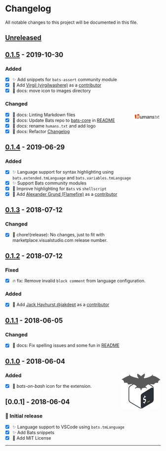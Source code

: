 # Changelog

All notable changes to this project will be documented in this file.

## [Unreleased]

## [0.1.5] - 2019-10-30

### Added

- [x] :sparkles: Add snippets for `bats-assert` community module
- [x] :busts_in_silhouette: Add [Virgil (virgilwashere)](https://github.com/virgilwashere) as a [contributor]
- [x] :truck: docs: move icon to images directory

### Changed

[<img alt="humans.txt" align="right" src="images/humanstxt-isolated-blank.gif">][contributor]

- [x] :shirt: docs: Linting Markdown files
- [x] :memo: docs: Update Bats repo to [bats-core] in [README]
- [x] :bug: docs: rename `humans.txt` and add logo
- [x] :memo: docs: Refactor [Changelog]

## [0.1.4] - 2019-06-29

### Added

- [x] :sparkles: Language support for syntax highlighting using `bats.extended.tmLanguage` and `bats.variables.tmLanguage`
- [x] :sparkles: Support Bats community modules
- [x] :children_crossing: Improve highlighting for `Bats` vs `shellscript`
- [x] :busts_in_silhouette: Add [Alexander Grund (Flamefire)](https://github.com/Flamefire) as a [contributor]

## [0.1.3] - 2018-07-12

### Changed

- [x] :bookmark: chore!(release): No changes, just to fit with marketplace.visualstudio.com release number.

## [0.1.2] - 2018-07-12

### Fixed

- [x] :fire: fix: Remove invalid `block comment` from language configuration.

### Added

- [x] :busts_in_silhouette: Add [Jack Hayhurst @jakdept](https://github.com/jakdept) as a [contributor]

## [0.1.1] - 2018-06-05

### Changed

- [x] :memo: docs: Fix spelling issues and some fun in [README](/README.md)

## [0.1.0] - 2018-06-04

<img alt="Bats logo" align="right" src="images/icon.png">

### Added

- [x] :bento: _bats-on-bash_ icon for the extension.

## [0.0.1] - 2018-06-04

### :tada: Initial release

- [x] :sparkles: Language support to VSCode using `bats.tmLanguage`
- [x] :sparkles: Add Bats snippets
- [x] :page_facing_up: Add MIT License

---

[README]: <README.md>
[contributor]: <humans.txt>
[Changelog]: <CHANGELOG.md>
[bats-core]: <https://github.com/bats-core/bats-core>
[sBats]: <https://github.com/sstephenson/bats>

[unreleased]: <https://github.com/jetmartin/bats/compare/v0.1.5...HEAD>
[0.1.5]: <https://github.com/jetmartin/bats/compare/v0.1.4...v0.1.5>
[0.1.4]: <https://github.com/jetmartin/bats/compare/v0.1.3...v0.1.4>
[0.1.3]: <https://github.com/jetmartin/bats/compare/v0.1.2...v0.1.3>
[0.1.2]: <https://github.com/jetmartin/bats/compare/v0.1.1...v0.1.2>
[0.1.1]: <https://github.com/jetmartin/bats/compare/v0.1.0...v0.1.1>
[0.1.0]: <https://github.com/jetmartin/bats/compare/v0.0.1...v0.1.0>
